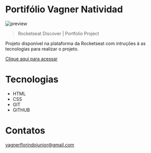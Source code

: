 # Portifólio Vagner Natividad

![preview]()

> Rocketseat Discover | Portfolio Project

Projeto disponível na plataforma da Rocketseat com intruções á as tecnologias para realizar o projeto.

[Clique aqui para acessar](https://devnatividade.github.io/Portiflio-Rocketseat-Discover/)


# Tecnologias 

- HTML
- CSS
- GIT 
- GITHUB

# Contatos

vagnerflorindojunior@gmail.com